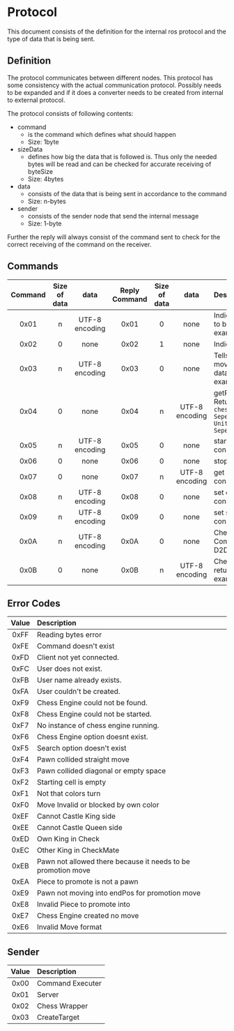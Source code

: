 <!---
 @(#) Protocol Document 0.1 2023/03/17
 
 Copyright (c) Omar Ibrahim
 All rights reserved.
 -->

# Protocol

This document consists of the definition for the internal ros protocol and the type of data that is being sent.

## Definition
The protocol communicates between different nodes.
This protocol has some consistency with the actual communication protocol.
Possibly needs to be expanded and if it does a converter needs to be created from internal to external protocol.



The protocol consists of following contents:
- command
    - is the command which defines what should happen
    - Size: 1byte
- sizeData
    - defines how big the data that is followed is. Thus only the needed bytes will be read and can be checked for accurate receiving of byteSize
    - Size: 4bytes
- data
    - consists of the data that is being sent in accordance to the command
    - Size: n-bytes
- sender
    - consists of the sender node that send the internal message
    - Size: 1-byte

Further the reply will always consist of the command sent to check for the correct receiving of the command on the receiver.


## Commands

|   Command |   Size of data    |   data            |   Reply Command   |   Size of data    |   data            |   Description
|   :-----: |   :----------:    |   :--:            |   :-----------:   |   :----------:    |   :--:            |   :---------
|   0x01    |   n               |   UTF-8 encoding  |   0x01            |   0               |   none            |   Indicates to set a target. Data to be send is <code>ChessMove</code> example: D2D4, A2A4,.....
|   0x02    |   0               |   none            |   0x02            |   1               |   none            |   Indicates to set a clear target.
|   0x03    |   n               |   UTF-8 encoding  |   0x03            |   0               |   none            |   Tells the robot arm to make a movement using the supplied data to be send is <code>ChessMove</code> example: D2D4, A2A4,.....
|   0x04    |   0               |   none            |   0x04            |   n               |   UTF-8 encoding  |   getPossible Chess engines. Return data consists of each <code>chessEngine11F(Ascii Unit Seperator)chessEngine1F(Ascii Unit Seperator)chessEngine....</code>
|   0x05    |   n               |   UTF-8 encoding  |   0x05            |   0               |   none            |   start chess Engine. Data consists of <code>chessEngineName</code>
|   0x06    |   0               |   none            |   0x06            |   0               |   none            |   stop chess Engine.
|   0x07    |   0               |   none            |   0x07            |   n               |   UTF-8 encoding  |   get chess engine options. Data consists of <code>Unknown</code>
|   0x08    |   n               |   UTF-8 encoding  |   0x08            |   0               |   none            |   set chess engine option. Data consists of <code>Unknown</code>
|   0x09    |   n               |   UTF-8 encoding  |   0x09            |   0               |   none            |   set search option. Data consists of <code>Unknown</code>
|   0x0A    |   n               |   UTF-8 encoding  |   0x0A            |   0               |   none            |   Chess Player move send Command <code>ChessMove</code> example: D2D4, A2A4,.....
|   0x0B    |   0               |   none            |   0x0B            |   n               |   UTF-8 encoding  |   Chess Chessengine move return Command <code>ChessMove</code> example: D2D4, A2A4,.....



## Error Codes
|   Value   |   Description
|   :---:   |   :----------
|   0xFF    |   Reading bytes error
|   0xFE    |   Command doesn't exist
|   0xFD    |   Client not yet connected.
|   0xFC    |   User does not exist.
|   0xFB    |   User name already exists.
|   0xFA    |   User couldn't be created.
|   0xF9    |   Chess Engine could not be found.
|   0xF8    |   Chess Engine could not be started.
|   0xF7    |   No instance of chess engine running.
|   0xF6    |   Chess Engine option doesnt exist.
|   0xF5    |   Search option doesn't exist
|   0xF4    |   Pawn collided straight move
|   0xF3    |   Pawn collided diagonal or empty space
|   0xF2    |   Starting cell is empty
|   0xF1    |   Not that colors turn
|   0xF0    |   Move Invalid or blocked by own color
|   0xEF    |   Cannot Castle King side
|   0xEE    |   Cannot Castle Queen side
|   0xED    |   Own King in Check
|   0xEC    |   Other King in CheckMate
|   0xEB    |   Pawn not allowed there because it needs to be promotion move
|   0xEA    |   Piece to promote is not a pawn
|   0xE9    |   Pawn not moving into endPos for promotion move
|   0xE8    |   Invalid Piece to promote into
|   0xE7    |   Chess Engine created no move
|   0xE6    |   Invalid Move format

## Sender
|   Value   |   Description
|   :---:   |   :----------
|   0x00    |   Command Executer
|   0x01    |   Server
|   0x02    |   Chess Wrapper
|   0x03    |   CreateTarget